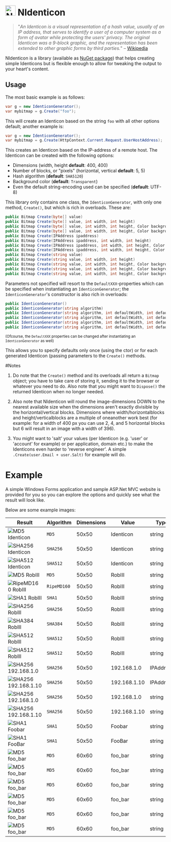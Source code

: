 <img src="http://riii.nl/nidenticonlogo" width="32" height="32" alt="NIdenticon Logo"> NIdenticon
==========

> "*An Identicon is a visual representation of a hash value, usually of an IP address, that serves to identify a user of a computer system as a form of avatar while protecting the users' privacy. The original Identicon was a 9-block graphic, and the representation has been extended to other graphic forms by third parties.*"
– [Wikipedia](http://en.wikipedia.org/wiki/Identicon)

NIdenticon is a library (available as [NuGet package](https://www.nuget.org/packages/NIdenticon)) that helps creating simple Identicons but is flexible enough to allow for tweaking the output to your heart's content.

## Usage

The most basic example is as follows:
```c#
var g = new IdenticonGenerator();
var mybitmap = g.Create("foo");
````

This will create an Identicon based on the string `foo` with all other options default; another example is:
```c#
var g = new IdenticonGenerator();
var mybitmap = g.Create(HttpContext.Current.Request.UserHostAddress);
````

This creates an Identicon based on the IP-address of a remote host. The Identicon can be created with the following options:

* Dimensions (width, height **default**: 400, 400)
* Number of blocks, or "pixels" (horizontal, vertical **default**: 5, 5)
* Hash algorithm (**default**: `SHA5120`)
* Background color (**default**: `Transparent`)
* Even the default string-encoding used can be specified (**default**: UTF-8)

This library only contains one class, the `IdenticonGenerator`, with only one method, `Create()`, but which is rich in overloads. These are:
```c#
public Bitmap Create(byte[] value)
public Bitmap Create(byte[] value, int width, int height)
public Bitmap Create(byte[] value, int width, int height, Color backgroundcolor)
public Bitmap Create(byte[] value, int width, int height, Color backgroundcolor, int blockshorizontal, int blocksvertical)
public Bitmap Create(IPAddress ipaddress)
public Bitmap Create(IPAddress ipaddress, int width, int height)
public Bitmap Create(IPAddress ipaddress, int width, int height, Color backgroundcolor)
public Bitmap Create(IPAddress ipaddress, int width, int height, Color backgroundcolor, int blockshorizontal, int blocksvertical)
public Bitmap Create(string value)
public Bitmap Create(string value, int width, int height)
public Bitmap Create(string value, int width, int height, Color backgroundcolor)
public Bitmap Create(string value, int width, int height, Color backgroundcolor, int blockshorizontal, int blocksvertical)
public Bitmap Create(string value, int width, int height, Color backgroundcolor, int blockshorizontal, int blocksvertical, Encoding encoding)
````

Parameters not specified will resort to the `DefaultXXX`-properties which can be specified when instantiating an `IdenticonGenerator`; the `IdenticonGenerator`'s constructor is also rich in overloads:
```c#
public IdenticonGenerator()
public IdenticonGenerator(string algorithm)
public IdenticonGenerator(string algorithm, int defaultWidth, int defaultHeight)
public IdenticonGenerator(string algorithm, int defaultWidth, int defaultHeight, Color defaultBackgroundColor)
public IdenticonGenerator(string algorithm, int defaultWidth, int defaultHeight, Color defaultBackgroundColor, int defaultBlocksHorizontal, int defaultBlocksVertical)
public IdenticonGenerator(string algorithm, int defaultWidth, int defaultHeight, Color defaultBackgroundColor, int defaultBlocksHorizontal, int defaultBlocksVertical, Encoding encoding)
````

<sub>(Ofcourse, the `DefaultXXX` properties can be changed after instantiating an `IdenticonGenerator` as well)</sub>

This allows you to specify defaults only once (using the ctor) or for each generated Identicon (passing parameters to the `Create()` methods.

#Notes

1. Do note that the `Create()` method and its overloads all return a `Bitmap` object; you have to take care of storing it, sending it to the browser or whatever you need to do. Also note that you might want to `Dispose()` the returned Identicon when no longer needed.

2. Also note that NIdenticon will round the image-dimensions DOWN to the nearest available size when the dimensions aren't exactly divisible by the horizontal/vertical blocks. Dimensions where width/horizontalblocks and height/verticalblocks are a multiple of oneanother work best (for example: for a width of 400 px you can use 2, 4, and 5 horizontal blocks but 6 will result in an image with a width of 396).

3. You might want to 'salt' your values (per Identicon (e.g. 'user' or 'account' for example) or per application, domain etc.) to make the Identicons even harder to 'reverse engineer'. A simple `.Create(user.Email + user.Salt)` for example will do.

# Example

A simple Windows Forms application and sample ASP.Net MVC website is provided for you so you can explore the options and quickly see what the result will look like.

Below are some example images:


Result | Algorithm | Dimensions | Value | Type | Background | Blocks
--- | --- | --- | --- | --- | --- | ---
![MD5 Identicon](examples/MD5_Identicon.png) | `MD5` | 50x50 | Identicon | string | White | 5x5
![SHA256 Identicon](examples/SHA256_Identicon.png) | `SHA256` | 50x50 | Identicon | string | White | 5x5
![SHA512 Identicon](examples/SHA512_Identicon.png) | `SHA512` | 50x50 | Identicon | string | White | 5x5
![MD5 RobIII](examples/MD5_RobIII.png) | `MD5` | 50x50 | RobIII | string | White | 5x5
![RipeMD160 RobIII](examples/RIPEMD160_RobIII.png) | `RipeMD160` | 50x50 | RobIII | string | White | 5x5
![SHA1 RobIII](examples/SHA1_RobIII.png) | `SHA1` | 50x50 | RobIII | string | White | 5x5
![SHA256 RobIII](examples/SHA256_RobIII.png) | `SHA256` | 50x50 | RobIII | string | White | 5x5
![SHA384 RobIII](examples/SHA384_RobIII.png) | `SHA384` | 50x50 | RobIII | string | White | 5x5
![SHA512 RobIII](examples/SHA512_RobIII.png) | `SHA512` | 50x50 | RobIII | string | White | 5x5
![SHA512 RobIII](examples/SHA512_RobIII_t.png) | `SHA512` | 50x50 | RobIII | string | Transparent | 5x5
![SHA256 192.168.1.0](examples/SHA256_192.168.1.0_ipaddress.png) | `SHA256` | 50x50 | 192.168.1.0 | IPAddress | White | 5x5
![SHA256 192.168.1.10](examples/SHA256_192.168.1.10_ipaddress.png) | `SHA256` | 50x50 | 192.168.1.10 | IPAddress | White | 5x5
![SHA256 192.168.1.0](examples/SHA256_192.168.1.0_string.png) | `SHA256` | 50x50 | 192.168.1.0 | string | Black | 5x5
![SHA256 192.168.1.10](examples/SHA256_192.168.1.10_string.png) | `SHA256` | 50x50 | 192.168.1.10 | string | Black | 5x5
![SHA1 Foobar](examples/SHA1_Foobar_l.png) | `SHA1` | 50x50 | Foobar | string | Transparent | 5x5
![SHA1 FooBar](examples/SHA1_FooBar_u.png) | `SHA1` | 50x50 | FooBar | string | Transparent | 5x5
![MD5 foo_bar](examples/MD5_foo_bar_3.png) | `MD5` | 60x60 | foo_bar | string | Transparent | 3x3
![MD5 foo_bar](examples/MD5_foo_bar_4.png) | `MD5` | 60x60 | foo_bar | string | Transparent | 4x4
![MD5 foo_bar](examples/MD5_foo_bar_6.png) | `MD5` | 60x60 | foo_bar | string | Transparent | 6x6
![MD5 foo_bar](examples/MD5_foo_bar_12.png) | `MD5` | 60x60 | foo_bar | string | Transparent | 12x12
![MD5 foo_bar](examples/MD5_foo_bar_3_6.png) | `MD5` | 60x60 | foo_bar | string | Transparent | 3x6
![MD5 foo_bar](examples/MD5_foo_bar_6_3.png) | `MD5` | 60x60 | foo_bar | string | Transparent | 6x3
